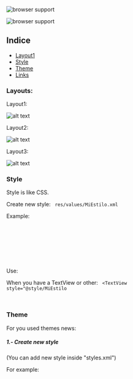 
  ![browser support](http://appbalo.com/wp-content/uploads/2014/08/Android-Central---The-App-.png)

  ![browser support](http://www.android.com/new/images/logos-2x/android-wordmark-8EC047.png)



<h2>Indice</h2>
<ul>
	<li><a href="#indiceLayout"> Layout1</a></li>
	<li><a href="#style"> Style</a></li>
	<li><a href="theme"> Theme</a></li>
	<li><a href="#reference">Links</a></li>
</ul>





<h3 id="indiceLayout">Layouts:</h3>



Layout1:


![alt text](https://courses.edx.org/c4x/UPValenciaX/AIP201x/asset/practica_layouts.png "Layout1")






Layout2:


![alt text](https://courses.edx.org/c4x/UPValenciaX/AIP201x/asset/practica_layouts1.png "Layout2")






Layout3:


![alt text](https://courses.edx.org/c4x/UPValenciaX/AIP201x/asset/practica_layouts2.png "Layout3")




<h3 id="style">Style</h3>

Style is like CSS.

Create new style:
<code> res/values/MiEstilo.xml</code>

Example:
<code>

<resources>

   <style name="MiEstilo"

     parent="@android:style/TextAppearance.Medium">

       <item name="android:layout_width">match_parent</item>

       <item name="android:layout_height">wrap_content</item>

       <item name="android:textColor">#00FF00</item>

       <item name="android:typeface">monospace</item>

   </style>

</resources>

</code>



Use:

When you have a TextView or other:
<code>
	<TextView
	style="@style/MiEstilo

</code>

<h3 id="theme">Theme</h3>

For you used themes news:

<h5>1.- Create new style</h5>
<p>	(You can add new style inside "styles.xml")</p>
<p>For example:</p>
<code>
	<style name="MyTheme" parent="Theme.AppCompat.Light.DarkActionBar">

	</style>
</code>
	
<h5>2.-  Modify file  "AndroidManifest.xml"</h5>
<p>
You can modify theme or style for Application or Activity
</p>
<code>
	android:theme="@style/MyTheme"
</code>





<h3 id="reference">Link:</h3>
http://developer.android.com/sdk/index.html


http://www.edx.org/course/jugando-con-android-aprende-programar-tu-uamx-android301x#.VO49hnV6_NM
